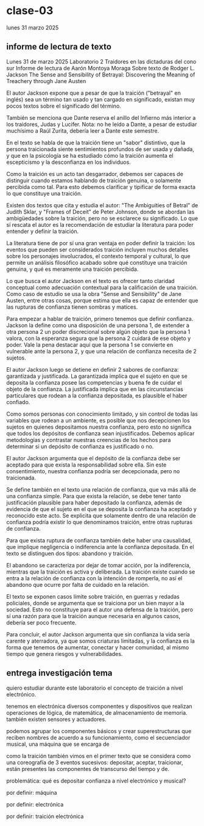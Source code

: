 # clase-03

lunes 31 marzo 2025

## informe de lectura de texto

Lunes 31 de marzo 2025
Laboratorio 2
Traidores en las dictaduras del cono sur
Informe de lectura de Aarón Montoya Moraga
Sobre texto de Rodger L. Jackson
The Sense and Sensibility of Betrayal:
Discovering the Meaning of Treachery through Jane Austen

El autor Jackson expone que a pesar de que la traición ("betrayal" en inglés) sea un término tan usado y tan cargado en significado, existan muy pocos textos sobre el significado del término.

También se menciona que Dante reserva el anillo del Infierno más interior a los traidores, Judas y Lucifer. Nota: no he leído a Dante, a pesar de estudiar muchísimo a Raúl Zurita, debería leer a Dante este semestre.

En el texto se habla de que la traición tiene un "sabor" distintivo, que la persona traicionada siente sentimientos profundos de ser usada y dañada, y que en la psicología se ha estudiado cómo la traición aumenta el escepticismo y la desconfianza en los individuos.

Como la traición es un acto tan desgarrador, debemos ser capaces de distinguir cuando estamos hablando de traición genuina, o solamente percibida como tal. Para esto debemos clarificar y tipificar de forma exacta lo que constituye una traición.

Existen dos textos que cita y estudia el autor: "The Ambiguities of Betral" de Judith Sklar, y "Frames of Deceit" de Peter Johnson, donde se abordan las ambigüedades sobre la traición, pero no se esclarece su significado. Lo que sí rescata el autor es la recomendación de estudiar la literatura para poder entender y definir la traición.

La literatura tiene de por sí una gran ventaja en poder definir la traición: los eventos que pueden ser considerados traición incluyen muchos detalles sobre los personajes involucrados, el contexto temporal y cultural, lo que permite un análisis filosófico acabado sobre qué constituye una traición genuina, y qué es meramente una traición percibida.

Lo que busca el autor Jackson en el texto es ofrecer tanto claridad conceptual como adecuación contextual para la calificación de una traición. Como caso de estudio se usa la obra "Sense and Sensibility" de Jane Austen, entre otras cosas, porque estima que ella es capaz de entender que las rupturas de confianza tienen sombras y matices.

Para empezar a hablar de traición, primero tenemos que definir confianza. Jackson la define como una disposición de una persona 1, de extender a otra persona 2 un poder discrecional sobre algún objeto que la persona 1 valora, con la esperanza segura que la persona 2 cuidará de ese objeto y poder. Vale la pena destacar aquí que la persona 1 se convierte en vulnerable ante la persona 2, y que una relación de confianza necesita de 2 sujetos.

El autor Jackson luego se detiene en definir 2 sabores de confianza: garantizada y justificada. La garantizada implica que el sujeto en que se deposita la confianza posee las competencias y buena fe de cuidar el objeto de la confianza. La justificada implica que en las circunstancias particulares que rodean a la confianza depositada, es plausible el haber confiado.

Como somos personas con conocimiento limitado, y sin control de todas las variables que rodean a un ambiente, es posible que nos decepcionen los sujetos en quienes depositamos nuestra confianza, pero esto no significa que todos los depósitos de confianza sean injustificados. Debemos aplicar metodologías y contrastar nuestras creencias de los hechos para determinar si un depósito de confianza es justificado o no.

El autor Jackson argumenta que el depósito de la confianza debe ser aceptado para que exista la responsabilidad sobre ella. Sin este consentimiento, nuestra confianza podría ser decepcionada, pero no traicionada.

Se define también en el texto una relación de confianza, que va más allá de una confianza simple. Para que exista la relación, se debe tener tanto justificación plausible para haber depositado la confianza, además de evidencia de que el sujeto en el que se deposita la confianza ha aceptado y reconocido este acto. Se explicita que solamente dentro de una relación de confianza podría existir lo que denominamos traición, entre otras rupturas de confianza.

Para que exista ruptura de confianza también debe haber una causalidad, que implique negligencia o indiferencia ante la confianza depositada. En el texto se distinguen dos tipos: abandono y traición.

El abandono se caracteriza por dejar de tomar acción, por la indiferencia, mientras que la traición es activa y deliberada. La traición existe cuando se entra a la relación de confianza con la intención de romperla, no así el abandono que ocurre por falta de cuidado en la relación.

El texto se exponen casos límite sobre traición, en guerras y redadas policiales, donde se argumenta que se traiciona por un bien mayor a la sociedad. Esto no constituye para el autor una defensa de la traición, pero sí una razón para que la traición aunque necesaria en algunos casos, debería ser poco frecuente.

Para concluir, el autor Jackson argumenta que sin confianza la vida sería carente y aterradora, ya que somos criaturas limitadas, y la confianza es la forma que tenemos de aumentar, conectar y hacer comunidad, al mismo tiempo que genera riesgos y vulnerabilidades.

## entrega investigación tema

quiero estudiar durante este laboratorio el concepto de traición a nivel electrónico.

tenemos en electrónica diversos componentes y dispositivos que realizan operaciones de lógica, de matemática, de almacenamiento de memoria. también existen sensores y actuadores.

podemos agrupar los componentes básicos y crear superestructuras que reciben nombres de acuerdo a su funcionamiento, como el secuenciador musical, una máquina que se encarga de

como la traición también vimos en el primer texto que se considera como una coreografía de 3 eventos sucesivos: depositar, aceptar, traicionar, están presentes las componentes de transcurso del tiempo y de.

problemática: qué es depositar confianza a nivel electrónico y musical?

por definir: máquina

por definir: electrónica

por definir: traición electrónica
